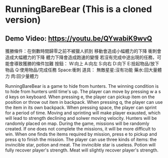 # RunningBareBear (This is a cloned version)
## Demo Video: https://youtu.be/QYwabiK9wvQ
獲勝條件：在倒數時間歸零之前不被獵人抓到
        移動會造成小幅體力的下降
        衝刺會造成大幅體力的下降
        體力下降會造成跑速的變慢
若沒有完成中途出現的任務，可能會導致獲勝的條件加難
按鈕： 
W:向上 
A:向左 
S:向右 
D:向下 
E:撿起物品/放下物品 
Q:使用物品/完成任務 
Space:衝刺 
道具：
無敵星星:沒有功能 
藥水:回大量體力 
肉:回少量體力

RunningBareBear is a game to hide from hunters.
The winning condition is to hide from hunters until time's up.
The player can move by pressing w a s d keys on keyboard.
When pressing e, the player can pickup item on the position or throw out item in backpack.
When pressing q, the player can use the item in its own backpack.
When pressing space, the player can sprint for a period of time. 
Moving and sprinting will make player exausted, which will lead to strength declining and solwer moving velocity.
Hunters will be randomly placed on map.
During the game, missions will be randomly created.
If one does not complete the missions, it will be more difficult to win.
When one finds the items required by mission, press e to pickup and press q to finish the mission.
The player can use three kinds of items: the invincible star, potion and meat.
The invincible star is useless.
Potion will fully recover player's strength.
Meat will slightly recover player's strength.
